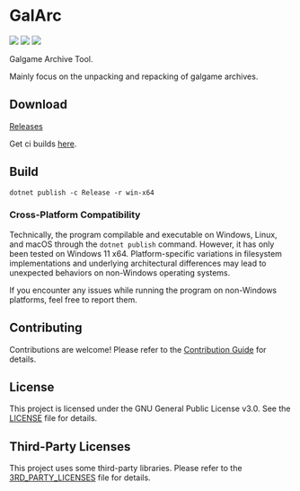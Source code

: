 # GalArc

[![](https://github.com/detached64/GalArc/actions/workflows/build.yml/badge.svg)](https://github.com/detached64/GalArc/actions/workflows/build.yml) [![](https://img.shields.io/github/license/detached64/GalArc)](./LICENSE) [![](https://img.shields.io/github/v/release/detached64/GalArc?include_prereleases)](https://github.com/detached64/GalArc/releases/latest)

Galgame Archive Tool.

Mainly focus on the unpacking and repacking of galgame archives.

## Download

[Releases](https://github.com/detached64/GalArc/releases/latest)

Get ci builds [here](https://github.com/detached64/GalArc/actions/workflows/build.yml).

## Build

```
dotnet publish -c Release -r win-x64
```

### Cross-Platform Compatibility

Technically, the program compilable and executable on Windows, Linux, and macOS through the `dotnet publish` command. However, it has only been tested on Windows 11 x64. Platform-specific variations in filesystem implementations and underlying architectural differences may lead to unexpected behaviors on non-Windows operating systems.

If you encounter any issues while running the program on non-Windows platforms, feel free to report them.

## Contributing

Contributions are welcome! Please refer to the [Contribution Guide](./docs/contribution.md) for details.

## License

This project is licensed under the GNU General Public License v3.0. See the [LICENSE](./LICENSE) file for details.

## Third-Party Licenses

This project uses some third-party libraries. Please refer to the [3RD_PARTY_LICENSES](./3RD_PARTY_LICENSES.md) file for details.
